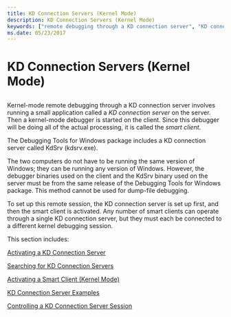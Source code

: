 ```yaml
---
title: KD Connection Servers (Kernel Mode)
description: KD Connection Servers (Kernel Mode)
keywords: ["remote debugging through a KD connection server", "KD connection server", "KD connection server, overview", "smart client (kernel mode)", "KdSrv", "KdSrv, overview"]
ms.date: 05/23/2017
---
```


# KD Connection Servers (Kernel Mode)


## <span id="ddk_kd_connection_servers_kernel_mode__dbg"></span><span id="DDK_KD_CONNECTION_SERVERS_KERNEL_MODE__DBG"></span>


Kernel-mode remote debugging through a KD connection server involves running a small application called a *KD connection server* on the server. Then a kernel-mode debugger is started on the client. Since this debugger will be doing all of the actual processing, it is called the *smart client*.

The Debugging Tools for Windows package includes a KD connection server called KdSrv (kdsrv.exe).

The two computers do not have to be running the same version of Windows; they can be running any version of Windows. However, the debugger binaries used on the client and the KdSrv binary used on the server must be from the same release of the Debugging Tools for Windows package. This method cannot be used for dump-file debugging.

To set up this remote session, the KD connection server is set up first, and then the smart client is activated. Any number of smart clients can operate through a single KD connection server, but they must each be connected to a different kernel debugging session.

This section includes:

[Activating a KD Connection Server](activating-a-kd-connection-server.md)

[Searching for KD Connection Servers](searching-for-kd-connection-servers.md)

[Activating a Smart Client (Kernel Mode)](activating-a-smart-client--kernel-mode-.md)

[KD Connection Server Examples](kd-connection-server-examples.md)

[Controlling a KD Connection Server Session](controlling-a-kd-connection-server-session.md)

 

 





